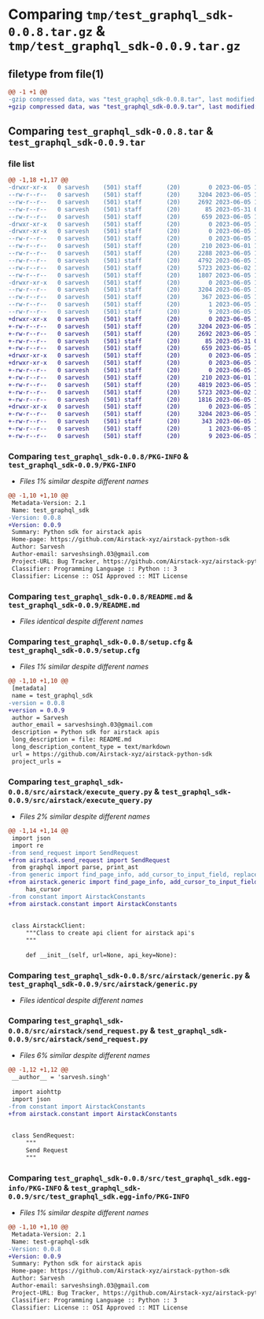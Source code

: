 # Comparing `tmp/test_graphql_sdk-0.0.8.tar.gz` & `tmp/test_graphql_sdk-0.0.9.tar.gz`

## filetype from file(1)

```diff
@@ -1 +1 @@
-gzip compressed data, was "test_graphql_sdk-0.0.8.tar", last modified: Mon Jun  5 12:59:32 2023, max compression
+gzip compressed data, was "test_graphql_sdk-0.0.9.tar", last modified: Mon Jun  5 13:04:17 2023, max compression
```

## Comparing `test_graphql_sdk-0.0.8.tar` & `test_graphql_sdk-0.0.9.tar`

### file list

```diff
@@ -1,18 +1,17 @@
-drwxr-xr-x   0 sarvesh    (501) staff       (20)        0 2023-06-05 12:59:32.261044 test_graphql_sdk-0.0.8/
--rw-r--r--   0 sarvesh    (501) staff       (20)     3204 2023-06-05 12:59:32.261092 test_graphql_sdk-0.0.8/PKG-INFO
--rw-r--r--   0 sarvesh    (501) staff       (20)     2692 2023-06-05 12:41:34.000000 test_graphql_sdk-0.0.8/README.md
--rw-r--r--   0 sarvesh    (501) staff       (20)       85 2023-05-31 07:35:04.000000 test_graphql_sdk-0.0.8/pyproject.toml
--rw-r--r--   0 sarvesh    (501) staff       (20)      659 2023-06-05 12:59:32.261289 test_graphql_sdk-0.0.8/setup.cfg
-drwxr-xr-x   0 sarvesh    (501) staff       (20)        0 2023-06-05 12:59:32.259390 test_graphql_sdk-0.0.8/src/
-drwxr-xr-x   0 sarvesh    (501) staff       (20)        0 2023-06-05 12:59:32.260402 test_graphql_sdk-0.0.8/src/airstack/
--rw-r--r--   0 sarvesh    (501) staff       (20)        0 2023-06-05 12:53:03.000000 test_graphql_sdk-0.0.8/src/airstack/__init__.py
--rw-r--r--   0 sarvesh    (501) staff       (20)      210 2023-06-01 15:14:21.000000 test_graphql_sdk-0.0.8/src/airstack/constant.py
--rw-r--r--   0 sarvesh    (501) staff       (20)     2288 2023-06-05 11:32:00.000000 test_graphql_sdk-0.0.8/src/airstack/example.py
--rw-r--r--   0 sarvesh    (501) staff       (20)     4792 2023-06-05 12:59:05.000000 test_graphql_sdk-0.0.8/src/airstack/execute_query.py
--rw-r--r--   0 sarvesh    (501) staff       (20)     5723 2023-06-02 16:57:40.000000 test_graphql_sdk-0.0.8/src/airstack/generic.py
--rw-r--r--   0 sarvesh    (501) staff       (20)     1807 2023-06-05 12:59:05.000000 test_graphql_sdk-0.0.8/src/airstack/send_request.py
-drwxr-xr-x   0 sarvesh    (501) staff       (20)        0 2023-06-05 12:59:32.260906 test_graphql_sdk-0.0.8/src/test_graphql_sdk.egg-info/
--rw-r--r--   0 sarvesh    (501) staff       (20)     3204 2023-06-05 12:59:32.000000 test_graphql_sdk-0.0.8/src/test_graphql_sdk.egg-info/PKG-INFO
--rw-r--r--   0 sarvesh    (501) staff       (20)      367 2023-06-05 12:59:32.000000 test_graphql_sdk-0.0.8/src/test_graphql_sdk.egg-info/SOURCES.txt
--rw-r--r--   0 sarvesh    (501) staff       (20)        1 2023-06-05 12:59:32.000000 test_graphql_sdk-0.0.8/src/test_graphql_sdk.egg-info/dependency_links.txt
--rw-r--r--   0 sarvesh    (501) staff       (20)        9 2023-06-05 12:59:32.000000 test_graphql_sdk-0.0.8/src/test_graphql_sdk.egg-info/top_level.txt
+drwxr-xr-x   0 sarvesh    (501) staff       (20)        0 2023-06-05 13:04:17.979684 test_graphql_sdk-0.0.9/
+-rw-r--r--   0 sarvesh    (501) staff       (20)     3204 2023-06-05 13:04:17.979735 test_graphql_sdk-0.0.9/PKG-INFO
+-rw-r--r--   0 sarvesh    (501) staff       (20)     2692 2023-06-05 12:41:34.000000 test_graphql_sdk-0.0.9/README.md
+-rw-r--r--   0 sarvesh    (501) staff       (20)       85 2023-05-31 07:35:04.000000 test_graphql_sdk-0.0.9/pyproject.toml
+-rw-r--r--   0 sarvesh    (501) staff       (20)      659 2023-06-05 13:04:17.979953 test_graphql_sdk-0.0.9/setup.cfg
+drwxr-xr-x   0 sarvesh    (501) staff       (20)        0 2023-06-05 13:04:17.977466 test_graphql_sdk-0.0.9/src/
+drwxr-xr-x   0 sarvesh    (501) staff       (20)        0 2023-06-05 13:04:17.978963 test_graphql_sdk-0.0.9/src/airstack/
+-rw-r--r--   0 sarvesh    (501) staff       (20)        0 2023-06-05 12:53:03.000000 test_graphql_sdk-0.0.9/src/airstack/__init__.py
+-rw-r--r--   0 sarvesh    (501) staff       (20)      210 2023-06-01 15:14:21.000000 test_graphql_sdk-0.0.9/src/airstack/constant.py
+-rw-r--r--   0 sarvesh    (501) staff       (20)     4819 2023-06-05 13:03:57.000000 test_graphql_sdk-0.0.9/src/airstack/execute_query.py
+-rw-r--r--   0 sarvesh    (501) staff       (20)     5723 2023-06-02 16:57:40.000000 test_graphql_sdk-0.0.9/src/airstack/generic.py
+-rw-r--r--   0 sarvesh    (501) staff       (20)     1816 2023-06-05 13:02:01.000000 test_graphql_sdk-0.0.9/src/airstack/send_request.py
+drwxr-xr-x   0 sarvesh    (501) staff       (20)        0 2023-06-05 13:04:17.979584 test_graphql_sdk-0.0.9/src/test_graphql_sdk.egg-info/
+-rw-r--r--   0 sarvesh    (501) staff       (20)     3204 2023-06-05 13:04:17.000000 test_graphql_sdk-0.0.9/src/test_graphql_sdk.egg-info/PKG-INFO
+-rw-r--r--   0 sarvesh    (501) staff       (20)      343 2023-06-05 13:04:17.000000 test_graphql_sdk-0.0.9/src/test_graphql_sdk.egg-info/SOURCES.txt
+-rw-r--r--   0 sarvesh    (501) staff       (20)        1 2023-06-05 13:04:17.000000 test_graphql_sdk-0.0.9/src/test_graphql_sdk.egg-info/dependency_links.txt
+-rw-r--r--   0 sarvesh    (501) staff       (20)        9 2023-06-05 13:04:17.000000 test_graphql_sdk-0.0.9/src/test_graphql_sdk.egg-info/top_level.txt
```

### Comparing `test_graphql_sdk-0.0.8/PKG-INFO` & `test_graphql_sdk-0.0.9/PKG-INFO`

 * *Files 1% similar despite different names*

```diff
@@ -1,10 +1,10 @@
 Metadata-Version: 2.1
 Name: test_graphql_sdk
-Version: 0.0.8
+Version: 0.0.9
 Summary: Python sdk for airstack apis
 Home-page: https://github.com/Airstack-xyz/airstack-python-sdk
 Author: Sarvesh
 Author-email: sarveshsingh.03@gmail.com
 Project-URL: Bug Tracker, https://github.com/Airstack-xyz/airstack-python-sdk/issues
 Classifier: Programming Language :: Python :: 3
 Classifier: License :: OSI Approved :: MIT License
```

### Comparing `test_graphql_sdk-0.0.8/README.md` & `test_graphql_sdk-0.0.9/README.md`

 * *Files identical despite different names*

### Comparing `test_graphql_sdk-0.0.8/setup.cfg` & `test_graphql_sdk-0.0.9/setup.cfg`

 * *Files 1% similar despite different names*

```diff
@@ -1,10 +1,10 @@
 [metadata]
 name = test_graphql_sdk
-version = 0.0.8
+version = 0.0.9
 author = Sarvesh
 author_email = sarveshsingh.03@gmail.com
 description = Python sdk for airstack apis
 long_description = file: README.md
 long_description_content_type = text/markdown
 url = https://github.com/Airstack-xyz/airstack-python-sdk
 project_urls =
```

### Comparing `test_graphql_sdk-0.0.8/src/airstack/execute_query.py` & `test_graphql_sdk-0.0.9/src/airstack/execute_query.py`

 * *Files 2% similar despite different names*

```diff
@@ -1,14 +1,14 @@
 import json
 import re
-from send_request import SendRequest
+from airstack.send_request import SendRequest
 from graphql import parse, print_ast
-from generic import find_page_info, add_cursor_to_input_field, replace_cursor_value, \
+from airstack.generic import find_page_info, add_cursor_to_input_field, replace_cursor_value, \
     has_cursor
-from constant import AirstackConstants
+from airstack.constant import AirstackConstants
 
 
 class AirstackClient:
     """Class to create api client for airstack api's
     """
 
     def __init__(self, url=None, api_key=None):
```

### Comparing `test_graphql_sdk-0.0.8/src/airstack/generic.py` & `test_graphql_sdk-0.0.9/src/airstack/generic.py`

 * *Files identical despite different names*

### Comparing `test_graphql_sdk-0.0.8/src/airstack/send_request.py` & `test_graphql_sdk-0.0.9/src/airstack/send_request.py`

 * *Files 6% similar despite different names*

```diff
@@ -1,12 +1,12 @@
 __author__ = 'sarvesh.singh'
 
 import aiohttp
 import json
-from constant import AirstackConstants
+from airstack.constant import AirstackConstants
 
 
 class SendRequest:
     """
     Send Request
     """
```

### Comparing `test_graphql_sdk-0.0.8/src/test_graphql_sdk.egg-info/PKG-INFO` & `test_graphql_sdk-0.0.9/src/test_graphql_sdk.egg-info/PKG-INFO`

 * *Files 1% similar despite different names*

```diff
@@ -1,10 +1,10 @@
 Metadata-Version: 2.1
 Name: test-graphql-sdk
-Version: 0.0.8
+Version: 0.0.9
 Summary: Python sdk for airstack apis
 Home-page: https://github.com/Airstack-xyz/airstack-python-sdk
 Author: Sarvesh
 Author-email: sarveshsingh.03@gmail.com
 Project-URL: Bug Tracker, https://github.com/Airstack-xyz/airstack-python-sdk/issues
 Classifier: Programming Language :: Python :: 3
 Classifier: License :: OSI Approved :: MIT License
```

